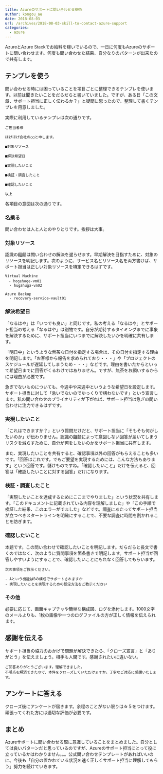 ```yaml
---
title: Azureのサポートに問い合わせる技術
author: kongou_ae
date: 2018-08-03
url: /archives/2018-08-03-skill-to-contact-azure-support
categories:
  - azure
---
```



AzureとAzure Stackでお給料を稼いでいるので、一日に何度もAzureのサポートに問い合わせます。何度も問い合わせた結果、自分なりのパターンが出来たので共有します。

## テンプレを使う

問い合わせる時には困っていることを項目ごとに整理できるテンプレを使います。以前は聞きたいことをだらだらと書いていました。ですが、ある日「この文章、サポート担当に正しく伝わるか？」と疑問に思ったので、整理して書くテンプレを用意しました。

実際に利用しているテンプレは次の通りです。

```
ご担当者様

ほげほげ会社の○○と申します。

■対象リソース

■解決希望日

■実現したいこと

■検証・調査したこと

■確認したいこと

以上
```

各項目の意図は次の通りです。

### 名乗る

問い合わせは人と人とのやりとりです。挨拶は大事。

### 対象リソース

認識の齟齬は問い合わせの解決を遅らせます。早期解決を目指すために、対象のリソースを明記します。次のように、サービス名とリソース名を両方書けば、サポート担当は正しい対象リソースを特定できるはずです。

```
Virtual Machine
　- hogehoge-vm01
  - hugahuga-vm02

Azure Backup
  - recovery-service-vault01
```

### 解決希望日

「なるはや」は「いつでも良い」と同じです。私の考える「なるはや」とサポート担当の考える「なるはや」は別物です。自分が期待するタイミングまでに事象を解決するために、サポート担当にいつまでに解決したいかを明確に共有します。

「明日中」というような無茶な日付を指定する場合は、その日付を指定する理由を明記します。「お客様から報告を求められており・・・」や「プロジェクトのスケジュールが遅延してしまうため・・・」などです。理由を書いたからといって希望日までに回答がくるわけではありません。ですが、無茶をお願いするからには理由が必要です。

急ぎでないものについても、今週中や来週中というような希望日を設定します。サポート担当に対して「急いでないのでゆっくりで構わないです」という宣言します。私の問い合わせのプライオリティが下がれば、サポート担当は急ぎの問い合わせに注力できるはずです。

### 実現したいこと

「これはできますか？」という質問だけだと、サポート担当に「そもそも何がしたいのか」が伝わりません。認識の齟齬によって意図しない回答が届いてしまうリスクを減らすために、自分が何をしたいのかをサポート担当に共有します。

また、実現したいことを共有すると、確認事項以外の回答がもらえることも多いです。「回答はこれです。でもご要望を実現するためには、こんな方法もあります」という回答です。儲けものですね。「確認したいこと」だけを伝えると、回答は「確認したいことに対する回答」だけになります。

### 検証・調査したこと

「実現したいことを達成するためにここまでやりました」という状況を共有します。「このドキュメントに記載されている内容を理解しました」や「この手順で検証した結果、このエラーがでました」などです。調査にあたってサポート担当が立つべきスタートラインを明確にすることで、不要な調査に時間を割かれることを防ぎます。

### 確認したいこと

本題です。この問い合わせで確認したいことを明記します。だらだらと長文で書くのではなく、次のように質問事項を箇条書きで明記します。サポート担当が回答しやすいようにすることで、確認したいことにもれなく回答してもらいます。

```
次の事項をご教示ください。

- Aという機能はBの構成でサポートされますか
- 実現したいことを実現するための設定方法をご教示ください
```

### その他

必要に応じて、画面キャプチャや簡単な構成図、ログを添付します。1000文字のメールよりも、1枚の画像や一つのログファイルの方が正しく情報を伝えられます。

## 感謝を伝える

サポート担当の協力のおかげで問題が解決できたら、「クローズ宣言」と「ありがとう」を伝えましょう。相手も人間です。感謝されたいに違いない。

```
ご回答ありがとうございます。理解できました。
不明点を解消できたので、本件をクローズしていただけますか。丁寧なご対応に感謝いたします。
```

## アンケートに答える

クローズ後にアンケートが届きます。余程のことがない限りは☆５をつけます。頑張ってくれた方には適切な評価が必要です。

## まとめ

Azureサポートに問い合わせる際に意識していることをまとめました。自分としては良いパターンだと思っているのですが、Azureのサポート担当にとって役に立っているかはわかりません。。。公式問い合わせテンプレートがあればいいのに。今後も「自分の置かれている状況を速く正しくサポート担当に理解してもらう」努力を続けていきます。
